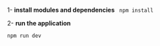 1- **install modules and dependencies**
``` npm install```

2- **run the application**
```
npm run dev
```
